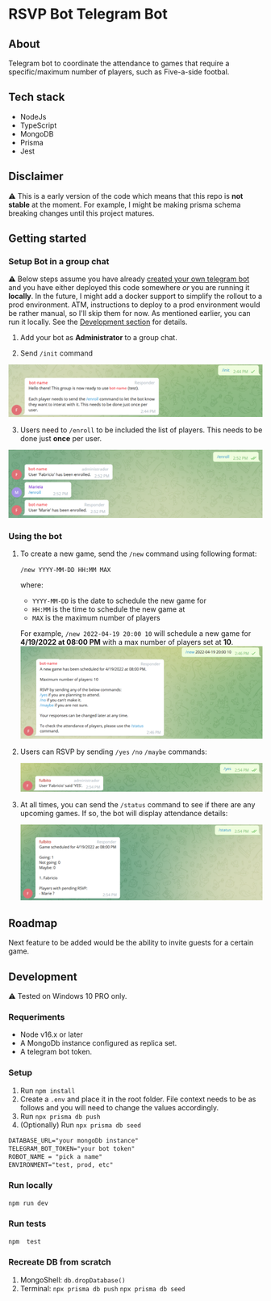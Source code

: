 # RSVP Bot Telegram Bot

## About

Telegram bot to coordinate the attendance to games that require a specific/maximum number of players, such as Five-a-side footbal.
## Tech stack

- NodeJs
- TypeScript
- MongoDB
- Prisma
- Jest

## Disclaimer

⚠ This is a early version of the code which means that this repo is **not stable** at the moment. For example, I might be making prisma schema breaking changes until this project matures. 

## Getting started
### Setup Bot in a group chat

⚠ Below steps assume you have already [created your own telegram bot](https://core.telegram.org/bots#3-how-do-i-create-a-bot) and you have either deployed this code somewhere *or* you are running it **locally**. In the future, I might add a docker support to simplify the rollout to a prod environment. ATM, instructions to deploy to a prod environment would be rather manual, so I'll skip them for now. As mentioned earlier, you can run it locally. See the [Development section](#Development) for details.

1. Add your bot as **Administrator** to a group chat.

2. Send `/init` command

![Screenshot of Sending /init command.](/assets/01-Init.png "Sending /init command")

3. Users need to `/enroll` to be included the list of players. This needs to be done just **once** per user.

![Screenshot of Sending /enroll command.](/assets/02-Enroll.png "Sending /enroll command")

### Using the bot 

1. To create a new game, send the `/new` command using following format: 
    
    `/new YYYY-MM-DD HH:MM MAX`

    where:
    - `YYYY-MM-DD` is the date to schedule the new game for
    - `HH:MM` is the time to schedule the new game at
    - `MAX` is the maximum number of players
    
    For example, `/new 2022-04-19 20:00 10` will schedule a new game for **4/19/2022 at 08:00 PM** with a max number of players set at **10**.
    ![Screenshot of Sending /new command.](/assets/03-NewGame.png "Sending /new command")

2. Users can RSVP by sending `/yes` `/no` `/maybe` commands:

    ![Screenshot of Sending /yes command.](/assets/04-RSVP.png "Sending /yes command")

3. At all times, you can send the `/status` command to see if there are any upcoming games. If so, the bot will display attendance details:

    ![Screenshot of Sending /status command.](/assets/05-Status.png "Sending /status command")

## Roadmap

Next feature to be added would be the ability to invite guests for a certain game.

## Development

⚠ Tested on Windows 10 PRO only.

### Requeriments

- Node v16.x or later
- A MongoDb instance configured as replica set.
- A telegram bot token.

### Setup

1. Run `npm install`
2. Create a `.env` and place it in the root folder. File context needs to be as follows and you will need to change the values accordingly.
3. Run `npx prisma db push`
4. (Optionally) Run `npx prisma db seed`
```
DATABASE_URL="your mongoDb instance"
TELEGRAM_BOT_TOKEN="your bot token"             
ROBOT_NAME = "pick a name"
ENVIRONMENT="test, prod, etc"
```
### Run locally

`npm run dev`

### Run tests

`npm  test`

### Recreate DB from scratch

1. MongoShell: `db.dropDatabase()`
2. Terminal:
    `npx prisma db push`
    `npx prisma db seed`

